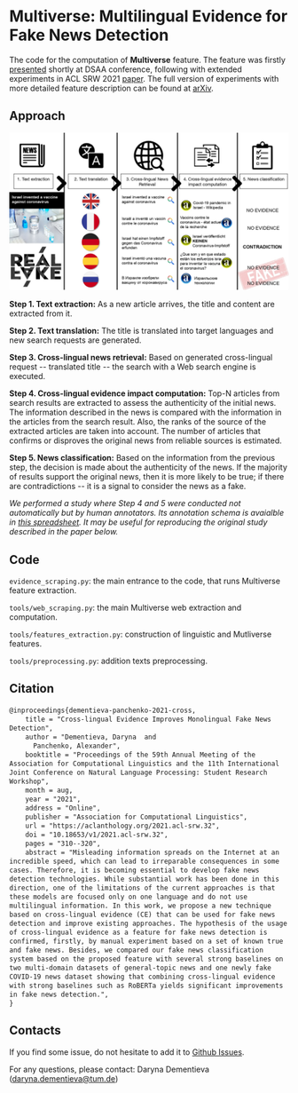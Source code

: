 # Multiverse: Multilingual Evidence for Fake News Detection

The code for the computation of **Multiverse** feature. The feature was firstly [presented](https://ieeexplore.ieee.org/abstract/document/9260100) shortly at DSAA conference, following with extended experiments in ACL SRW 2021 [paper](https://aclanthology.org/2021.acl-srw.32/). The full version of experiments with more detailed feature description can be found at [arXiv]().

## Approach

![](https://github.com/s-nlp/multilingual-fake-news/blob/master/main_schema.jpg)

**Step 1. Text extraction:** As a new article arrives, the title and content are extracted from it.

**Step 2. Text translation:** The title is translated into target languages and new search requests are generated. 

**Step 3. Cross-lingual news retrieval:** Based on generated cross-lingual request -- translated title -- the search with a Web search engine is executed.

**Step 4. Cross-lingual evidence impact computation:** Top-N articles from search results are extracted to assess the authenticity of the initial news. The information described in the news is compared with the information in the articles from the search result. Also, the ranks of the source of the extracted articles are taken into account. The number of articles that confirms or disproves the original news from reliable sources is estimated.

**Step 5. News classification:** Based on the information from the previous step, the decision is made about the authenticity of the news. If the majority of results support the original news, then it is more likely to be true; if there are contradictions -- it is a signal to consider the news as a fake.

*We performed a study where Step 4 and 5 were conducted not automatically but by human annotators. Its annotation schema is avaialble in [this spreadsheet](https://docs.google.com/spreadsheets/d/16HSCTSJhjdPNAD_IEHKBJS1fL_j6PPl0dCqUGlo6t3Q/edit?usp=sharing). It may be useful for reproducing the original study described in the paper below.*

## Code

`evidence_scraping.py`: the main entrance to the code, that runs Multiverse feature extraction.

`tools/web_scraping.py`: the main Multiverse web extraction and computation.

`tools/features_extraction.py`: construction of linguistic and Mutliverse features.

`tools/preprocessing.py`: addition texts preprocessing.

## Citation

```
@inproceedings{dementieva-panchenko-2021-cross,
    title = "Cross-lingual Evidence Improves Monolingual Fake News Detection",
    author = "Dementieva, Daryna  and
      Panchenko, Alexander",
    booktitle = "Proceedings of the 59th Annual Meeting of the Association for Computational Linguistics and the 11th International Joint Conference on Natural Language Processing: Student Research Workshop",
    month = aug,
    year = "2021",
    address = "Online",
    publisher = "Association for Computational Linguistics",
    url = "https://aclanthology.org/2021.acl-srw.32",
    doi = "10.18653/v1/2021.acl-srw.32",
    pages = "310--320",
    abstract = "Misleading information spreads on the Internet at an incredible speed, which can lead to irreparable consequences in some cases. Therefore, it is becoming essential to develop fake news detection technologies. While substantial work has been done in this direction, one of the limitations of the current approaches is that these models are focused only on one language and do not use multilingual information. In this work, we propose a new technique based on cross-lingual evidence (CE) that can be used for fake news detection and improve existing approaches. The hypothesis of the usage of cross-lingual evidence as a feature for fake news detection is confirmed, firstly, by manual experiment based on a set of known true and fake news. Besides, we compared our fake news classification system based on the proposed feature with several strong baselines on two multi-domain datasets of general-topic news and one newly fake COVID-19 news dataset showing that combining cross-lingual evidence with strong baselines such as RoBERTa yields significant improvements in fake news detection.",
}
```

## Contacts

If you find some issue, do not hesitate to add it to [Github Issues](https://github.com/s-nlp/multilingual-fake-news/issues).

For any questions, please contact: Daryna Dementieva (daryna.dementieva@tum.de)
